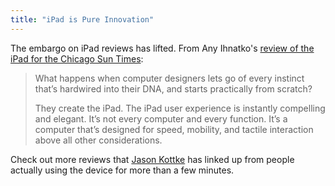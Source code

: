 ```yaml
---
title: "iPad is Pure Innovation"
---
```

<p>The embargo on iPad reviews has lifted.  From Any Ihnatko's <a href="https://www.suntimes.com/technology/ihnatko/2134139,ihnatko-ipad-apple-review-033110.article">review of the iPad for the Chicago Sun Times</a>:</p>
<blockquote><p>What happens when computer designers lets go of every instinct that’s hardwired into their DNA, and starts practically from scratch?</p>
<p>They create the iPad. The iPad user experience is instantly compelling and elegant. It’s not every computer and every function. It’s a computer that’s designed for speed, mobility, and tactile interaction above all other considerations.</p></blockquote>
<p>Check out more reviews that <a href="https://kottke.org/10/04/ipad-first-reviews">Jason Kottke</a> has linked up from people actually using the device for more than a few minutes.</p>
